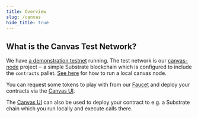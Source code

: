 ```yaml
---
title: Overview
slug: /canvas
hide_title: true
---
```


## What is the Canvas Test Network?

We have [a demonstration testnet](https://polkadot.js.org/apps/?rpc=wss%3A%2F%2Fcanvas-rpc.parity.io) running.
The test network is our [canvas-node](https://github.com/paritytech/canvas-node#note) project ‒ a
simple Substrate blockchain which is configured to include the `contracts` pallet.
[See here](/getting-started/running-substrate) for how to run a local canvas node.

You can request some tokens to play with from our [Faucet](https://riot.im/app/#/room/#canvas_faucet:matrix.parity.io) and deploy your contracts via the [Canvas UI](https://paritytech.github.io/canvas-ui/#/upload).

The [Canvas UI](https://paritytech.github.io/canvas-ui/#/upload) can also be used to deploy your contract to e.g. a Substrate chain which you run locally and execute calls there.
